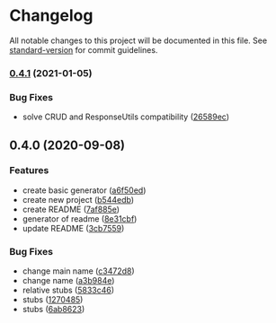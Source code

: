 # Changelog

All notable changes to this project will be documented in this file. See [standard-version](https://github.com/conventional-changelog/standard-version) for commit guidelines.

### [0.4.1](https://github.com/EmersonBraun/forger-cli/compare/v0.4.0...v0.4.1) (2021-01-05)


### Bug Fixes

* solve CRUD and ResponseUtils compatibility ([26589ec](https://github.com/EmersonBraun/forger-cli/commit/26589ecf6ca0f80819e7c723351cff5a5b35832d))

## 0.4.0 (2020-09-08)


### Features

* create basic generator ([a6f50ed](https://github.com/EmersonBraun/forger-cli/commit/a6f50edfc6fa53f57bfa305954fac396ae7c2fcc))
* create new project ([b544edb](https://github.com/EmersonBraun/forger-cli/commit/b544edbec9bb1954545a4ad1ec6bc10b0869270c))
* create README ([7af885e](https://github.com/EmersonBraun/forger-cli/commit/7af885ecf3fec0df87cdc39fc3e31c9321699621))
* generator of readme ([8e31cbf](https://github.com/EmersonBraun/forger-cli/commit/8e31cbf85aa3f8d597b8e9d3651c192bc2164706))
* update README ([3cb7559](https://github.com/EmersonBraun/forger-cli/commit/3cb75596172ff2760603b30b82a51ed4180beebc))


### Bug Fixes

* change main name ([c3472d8](https://github.com/EmersonBraun/forger-cli/commit/c3472d8dd21473caaa9667258c5a79511dcb37ae))
* change name ([a3b984e](https://github.com/EmersonBraun/forger-cli/commit/a3b984e0789f5cf2537b02ad792ed57d8f4a8f5b))
* relative stubs ([5833c46](https://github.com/EmersonBraun/forger-cli/commit/5833c4671ea5512d340b11833dfad9e9aaf93f82))
* stubs ([1270485](https://github.com/EmersonBraun/forger-cli/commit/1270485980b41c6ac25f7cbeea262f5e1b58addd))
* stubs ([6ab8623](https://github.com/EmersonBraun/forger-cli/commit/6ab862355fc705efc262f464aea03a64b41ffc03))
